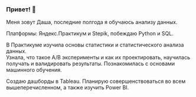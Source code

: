 ### Привет! 👋
  
Меня зовут Даша, последние полгода я обучаюсь анализу данных.
  
Платформы: Яндекс.Практикум и Stepik, побеждаю Python и SQL.   

В Практикуме изучила основы статистики и статистического анализа данных.   
Узнала, что такое A/B эксперименты и как их проектировать, научилась получать и валидировать результаты.
Познакомилась с основами машинного обучения.

Создаю дашборды в Tableau. 
Планирую совершенствоваться во всем вышеперечисленном, а также изучить Power BI. 
